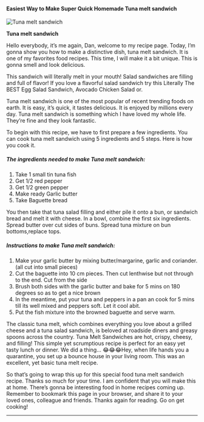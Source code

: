            

#### Easiest Way to Make Super Quick Homemade Tuna melt sandwich

![Tuna melt sandwich](https://img-global.cpcdn.com/recipes/7694a0508305085a/751x532cq70/tuna-melt-sandwich-recipe-main-photo.jpg)

**Tuna melt sandwich**

Hello everybody, it’s me again, Dan, welcome to my recipe page. Today, I’m gonna show you how to make a distinctive dish, tuna melt sandwich. It is one of my favorites food recipes. This time, I will make it a bit unique. This is gonna smell and look delicious.

This sandwich will literally melt in your mouth! Salad sandwiches are filling and full of flavor! If you love a flavorful salad sandwich try this Literally The BEST Egg Salad Sandwich, Avocado Chicken Salad or.

Tuna melt sandwich is one of the most popular of recent trending foods on earth. It is easy, it’s quick, it tastes delicious. It is enjoyed by millions every day. Tuna melt sandwich is something which I have loved my whole life. They’re fine and they look fantastic.

To begin with this recipe, we have to first prepare a few ingredients. You can cook tuna melt sandwich using 5 ingredients and 5 steps. Here is how you cook it.

##### The ingredients needed to make Tuna melt sandwich:

1.  Take 1 small tin tuna fish
2.  Get 1/2 red pepper
3.  Get 1/2 green pepper
4.  Make ready Garlic butter
5.  Take Baguette bread

You then take that tuna salad filling and either pile it onto a bun, or sandwich bread and melt it with cheese. In a bowl, combine the first six ingredients. Spread butter over cut sides of buns. Spread tuna mixture on bun bottoms,replace tops.

##### Instructions to make Tuna melt sandwich:

1.  Make your garlic butter by mixing butter/margarine, garlic and coriander.(all cut into small pieces)
2.  Cut the baguette into 10 cm pieces. Then cut lenthwise but not through to the end. Cut from the side
3.  Brush both sides with the garlic butter and bake for 5 mins on 180 degrees so as to get a nice brown
4.  In the meantime, put your tuna and peppers in a pan an cook for 5 mins till its well mixed and peppers soft. Let it cool abit.
5.  Put the fish mixture into the browned baguette and serve warm.

The classic tuna melt, which combines everything you love about a grilled cheese and a tuna salad sandwich, is beloved at roadside diners and greasy spoons across the country. Tuna Melt Sandwiches are hot, crispy, cheesy, and filling! This simple yet scrumptious recipe is perfect for an easy yet tasty lunch or dinner. We did a thing… 😂😂😂Hey, when life hands you a quarantine, you set up a bounce house in your living room. This was an excellent, yet basic tuna melt recipe.

So that’s going to wrap this up for this special food tuna melt sandwich recipe. Thanks so much for your time. I am confident that you will make this at home. There’s gonna be interesting food in home recipes coming up. Remember to bookmark this page in your browser, and share it to your loved ones, colleague and friends. Thanks again for reading. Go on get cooking!

* * *
